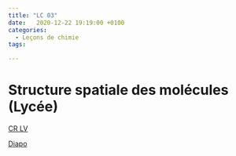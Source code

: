 ```yaml
---
title: "LC 03"
date:   2020-12-22 19:19:00 +0100
categories:
  - Leçons de chimie
tags:

---
```

# Structure spatiale des molécules (Lycée)

[CR LV](/assets/pdf/LC03.pdf)

<object class="pdf fitvidsignore" data="/assets/pdf/LC03.pdf" type="application/pdf"></object>

<a href="/assets/pptx/LC03.pptx" download>Diapo</a>
